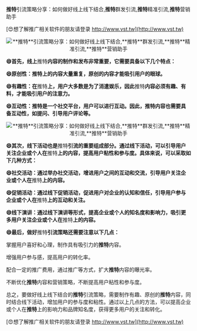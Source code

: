 **推特**引流策略分享：如何做好线上线下结合,**推特**群发引流,**推特**精准引流,**推特**营销助手

[😍想了解推广相关软件的朋友请登录 http://www.vst.tw](http://www.vst.tw)

 <center><img src="https://vst.tw/MP4/tuiguang/png/7.png" alt="**推特**引流策略分享：如何做好线上线下结合,**推特**群发引流,**推特**精准引流,**推特**营销助手"></center>

**😄首先，线上**推特**内容的制作和发布非常重要，它需要具备以下几个特点：**

**😄原创性：**推特**上的内容大量重复，原创的内容才能吸引用户的眼球。**

**😄有趣性：在**推特**上，用户大多数是为了消遣娱乐，因此**推特**内容必须有趣、有料，才能吸引用户的注意力。**

**😄互动性：**推特**是一个社交平台，用户可以进行互动。因此，**推特**内容也需要具备互动性，如提问、引导用户评论等。**

 <center><img src="https://vst.tw/MP4/tuiguang/png/8.png" alt="**推特**引流策略分享：如何做好线上线下结合,**推特**群发引流,**推特**精准引流,**推特**营销助手"></center>

**😄其次，线下活动也是**推特**引流的重要组成部分。通过线下活动，可以引导用户关注企业或个人在**推特**上的内容，提高用户粘性和参与度。具体来说，可以采取如下几种方式：**

**😄社交活动：通过举办社交活动，增进用户之间的互动和交流，引导用户关注企业或个人在**推特**上的内容。**

**😄促销活动：通过线下促销活动，促进用户对企业的认知和信任，引导用户参与企业或个人在**推特**上的互动和关注。**

**😄线下演讲：通过线下演讲等形式，提高企业或个人的知名度和影响力，吸引更多用户关注企业或个人在**推特**上的内容。**

**😄最后，做好**推特**引流策略还需要注意以下几点：**

掌握用户喜好和心理，制作具有吸引力的**推特**内容。

增强用户参与感，提高用户的转化率。

配合一定的推广费用，通过推广等方式，扩大**推特**内容的曝光率。

不断优化**推特**内容和营销策略，不断提高用户粘性和参与度。

总之，要做好线上线下结合的**推特**引流策略，需要制作有趣、原创的**推特**内容，同时结合线下活动，增加用户的参与度和粘性。通过以上几点的方法，可以提高企业或个人在**推特**上的影响力和品牌知名度，获得更多用户的关注和转化。

[😍想了解推广相关软件的朋友请登录 http://www.vst.tw](http://www.vst.tw)



